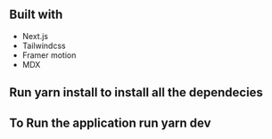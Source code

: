 ## Built with
- Next.js
- Tailwindcss
- Framer motion
- MDX

## Run yarn install to install all the dependecies 
## To Run the application run yarn dev